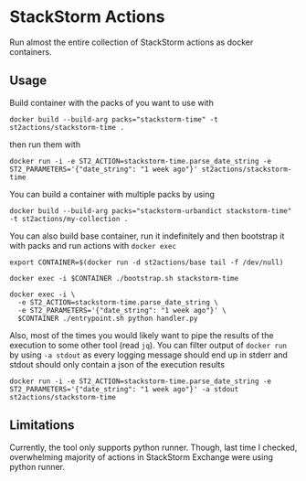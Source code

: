 StackStorm Actions
==================

Run almost the entire collection of StackStorm actions as docker containers.

## Usage

Build container with the packs of you want to use with

```
docker build --build-arg packs="stackstorm-time" -t st2actions/stackstorm-time .
```

then run them with

```
docker run -i -e ST2_ACTION=stackstorm-time.parse_date_string -e ST2_PARAMETERS='{"date_string": "1 week ago"}' st2actions/stackstorm-time
```

You can build a container with multiple packs by using

```
docker build --build-arg packs="stackstorm-urbandict stackstorm-time" -t st2actions/my-collection .
```

You can also build base container, run it indefinitely and then bootstrap it with packs and run actions with `docker exec`

```
export CONTAINER=$(docker run -d st2actions/base tail -f /dev/null)

docker exec -i $CONTAINER ./bootstrap.sh stackstorm-time

docker exec -i \
  -e ST2_ACTION=stackstorm-time.parse_date_string \
  -e ST2_PARAMETERS='{"date_string": "1 week ago"}' \
  $CONTAINER ./entrypoint.sh python handler.py
```

Also, most of the times you would likely want to pipe the results of the execution to some other tool (read `jq`). You can filter output of `docker run` by using `-a stdout` as every logging message should end up in stderr and stdout should only contain a json of the execution results

```
docker run -i -e ST2_ACTION=stackstorm-time.parse_date_string -e ST2_PARAMETERS='{"date_string": "1 week ago"}' -a stdout st2actions/stackstorm-time
```

## Limitations

Currently, the tool only supports python runner. Though, last time I checked, overwhelming majority of actions in StackStorm Exchange were using python runner.

